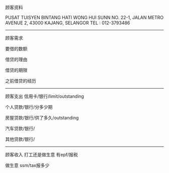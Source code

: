 顾客资料

PUSAT TUISYEN BINTANG HATI WONG HUI SUNN NO. 22-1, JALAN METRO AVENUE 2, 43000 KAJANG, SELANGOR TEL : 012-3793486

-----------------
顾客需求


要借的数额

借贷的理由

借贷的期限

之前借贷的经历


--------------
顾客支出
信用卡/银行/limit/outstanding


个人贷款/银行/分多少期

房屋贷款/银行/供了多久/outstanding

汽车贷款/银行/


其他贷款/银行/

-----------
顾客收入
打工还是做生意
有epf/报税

做生意 ssm/tax报多少

